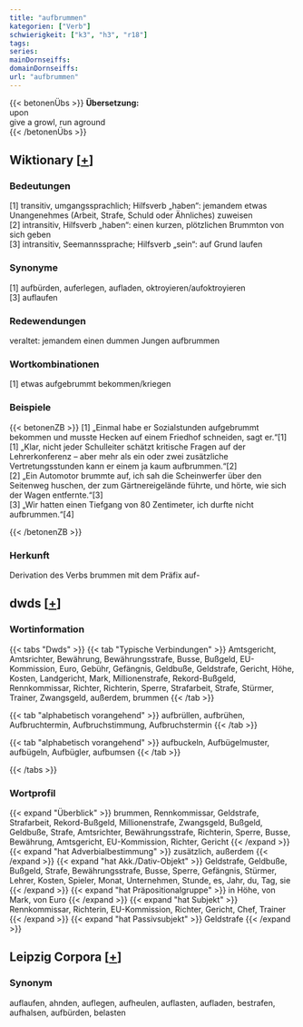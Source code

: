 ```yaml
---
title: "aufbrummen"
kategorien: ["Verb"]
schwierigkeit: ["k3", "h3", "r18"]
tags:
series:
mainDornseiffs:
domainDornseiffs:
url: "aufbrummen"
---
```


{{< betonenÜbs >}}
**Übersetzung:**  
upon  
give a growl, run aground  
{{< /betonenÜbs >}}

## Wiktionary [[+](https://de.wiktionary.org/wiki/aufbrummen)]

### Bedeutungen
[1] transitiv, umgangssprachlich; Hilfsverb „haben“: jemandem etwas Unangenehmes (Arbeit, Strafe, Schuld oder Ähnliches) zuweisen  
[2] intransitiv, Hilfsverb „haben“: einen kurzen, plötzlichen Brummton von sich geben  
[3] intransitiv, Seemannssprache; Hilfsverb „sein“: auf Grund laufen  

### Synonyme
[1] aufbürden, auferlegen, aufladen, oktroyieren/aufoktroyieren  
[3] auflaufen  

### Redewendungen
veraltet: jemandem einen dummen Jungen aufbrummen  

### Wortkombinationen
[1] etwas aufgebrummt bekommen/kriegen  

### Beispiele
{{< betonenZB >}}
[1] „Einmal habe er Sozialstunden aufgebrummt bekommen und musste Hecken auf einem Friedhof schneiden, sagt er.“[1]  
[1] „Klar, nicht jeder Schulleiter schätzt kritische Fragen auf der Lehrerkonferenz – aber mehr als ein oder zwei zusätzliche Vertretungsstunden kann er einem ja kaum aufbrummen.“[2]  
[2] „Ein Automotor brummte auf, ich sah die Scheinwerfer über den Seitenweg huschen, der zum Gärtnereigelände führte, und hörte, wie sich der Wagen entfernte.“[3]  
[3] „Wir hatten einen Tiefgang von 80 Zentimeter, ich durfte nicht aufbrummen.“[4]  

{{< /betonenZB >}}
### Herkunft
Derivation des Verbs brummen mit dem Präfix auf-  



## dwds [[+](https://www.dwds.de/wb/aufbrummen)]

### Wortinformation
{{< tabs "Dwds" >}}
{{< tab "Typische Verbindungen" >}}
Amtsgericht, Amtsrichter, Bewährung, Bewährungsstrafe, Busse, Bußgeld, EU-Kommission, Euro, Gebühr, Gefängnis, Geldbuße, Geldstrafe, Gericht, Höhe, Kosten, Landgericht, Mark, Millionenstrafe, Rekord-Bußgeld, Rennkommissar, Richter, Richterin, Sperre, Strafarbeit, Strafe, Stürmer, Trainer, Zwangsgeld, außerdem, brummen
{{< /tab >}}

{{< tab "alphabetisch vorangehend" >}}
aufbrüllen, aufbrühen, Aufbruchtermin, Aufbruchstimmung, Aufbruchstermin
{{< /tab >}}

{{< tab "alphabetisch vorangehend" >}}
aufbuckeln, Aufbügelmuster, aufbügeln, Aufbügler, aufbumsen
{{< /tab >}}

{{< /tabs >}}

### Wortprofil
{{< expand "Überblick" >}} brummen, Rennkommissar, Geldstrafe, Strafarbeit, Rekord-Bußgeld, Millionenstrafe, Zwangsgeld, Bußgeld, Geldbuße, Strafe, Amtsrichter, Bewährungsstrafe, Richterin, Sperre, Busse, Bewährung, Amtsgericht, EU-Kommission, Richter, Gericht {{< /expand >}}
{{< expand "hat Adverbialbestimmung" >}} zusätzlich, außerdem {{< /expand >}}
{{< expand "hat Akk./Dativ-Objekt" >}} Geldstrafe, Geldbuße, Bußgeld, Strafe, Bewährungsstrafe, Busse, Sperre, Gefängnis, Stürmer, Lehrer, Kosten, Spieler, Monat, Unternehmen, Stunde, es, Jahr, du, Tag, sie {{< /expand >}}
{{< expand "hat Präpositionalgruppe" >}} in Höhe, von Mark, von Euro {{< /expand >}}
{{< expand "hat Subjekt" >}} Rennkommissar, Richterin, EU-Kommission, Richter, Gericht, Chef, Trainer {{< /expand >}}
{{< expand "hat Passivsubjekt" >}} Geldstrafe {{< /expand >}}

## Leipzig Corpora [[+](https://corpora.uni-leipzig.de/en/res?word=aufbrummen&corpusId=deu_newscrawl-public_2018)]


### Synonym
auflaufen, ahnden, auflegen, aufheulen, auflasten, aufladen, bestrafen, aufhalsen, aufbürden, belasten

